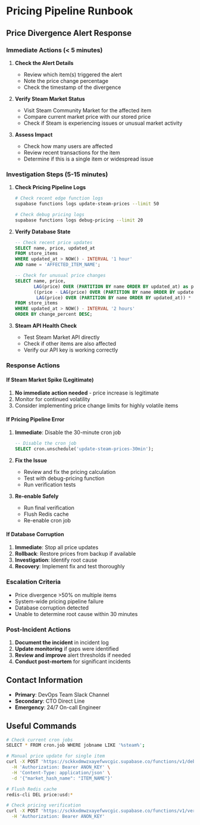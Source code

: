 
# Pricing Pipeline Runbook

## Price Divergence Alert Response

### Immediate Actions (< 5 minutes)
1. **Check the Alert Details**
   - Review which item(s) triggered the alert
   - Note the price change percentage
   - Check the timestamp of the divergence

2. **Verify Steam Market Status**
   - Visit Steam Community Market for the affected item
   - Compare current market price with our stored price
   - Check if Steam is experiencing issues or unusual market activity

3. **Assess Impact**
   - Check how many users are affected
   - Review recent transactions for the item
   - Determine if this is a single item or widespread issue

### Investigation Steps (5-15 minutes)
1. **Check Pricing Pipeline Logs**
   ```bash
   # Check recent edge function logs
   supabase functions logs update-steam-prices --limit 50
   
   # Check debug pricing logs
   supabase functions logs debug-pricing --limit 20
   ```

2. **Verify Database State**
   ```sql
   -- Check recent price updates
   SELECT name, price, updated_at 
   FROM store_items 
   WHERE updated_at > NOW() - INTERVAL '1 hour'
   AND name = 'AFFECTED_ITEM_NAME';
   
   -- Check for unusual price changes
   SELECT name, price, 
          LAG(price) OVER (PARTITION BY name ORDER BY updated_at) as prev_price,
          ((price - LAG(price) OVER (PARTITION BY name ORDER BY updated_at)) / 
           LAG(price) OVER (PARTITION BY name ORDER BY updated_at)) * 100 as change_percent
   FROM store_items 
   WHERE updated_at > NOW() - INTERVAL '2 hours'
   ORDER BY change_percent DESC;
   ```

3. **Steam API Health Check**
   - Test Steam Market API directly
   - Check if other items are also affected
   - Verify our API key is working correctly

### Response Actions

#### If Steam Market Spike (Legitimate)
1. **No immediate action needed** - price increase is legitimate
2. Monitor for continued volatility
3. Consider implementing price change limits for highly volatile items

#### If Pricing Pipeline Error
1. **Immediate**: Disable the 30-minute cron job
   ```sql
   -- Disable the cron job
   SELECT cron.unschedule('update-steam-prices-30min');
   ```

2. **Fix the Issue**
   - Review and fix the pricing calculation
   - Test with debug-pricing function
   - Run verification tests

3. **Re-enable Safely**
   - Run final verification
   - Flush Redis cache
   - Re-enable cron job

#### If Database Corruption
1. **Immediate**: Stop all price updates
2. **Rollback**: Restore prices from backup if available
3. **Investigation**: Identify root cause
4. **Recovery**: Implement fix and test thoroughly

### Escalation Criteria
- Price divergence >50% on multiple items
- System-wide pricing pipeline failure
- Database corruption detected
- Unable to determine root cause within 30 minutes

### Post-Incident Actions
1. **Document the incident** in incident log
2. **Update monitoring** if gaps were identified
3. **Review and improve** alert thresholds if needed
4. **Conduct post-mortem** for significant incidents

## Contact Information
- **Primary**: DevOps Team Slack Channel
- **Secondary**: CTO Direct Line
- **Emergency**: 24/7 On-call Engineer

## Useful Commands
```bash
# Check current cron jobs
SELECT * FROM cron.job WHERE jobname LIKE '%steam%';

# Manual price update for single item
curl -X POST 'https://sckkxdmwzxayefwvcgic.supabase.co/functions/v1/debug-pricing' \
  -H 'Authorization: Bearer ANON_KEY' \
  -H 'Content-Type: application/json' \
  -d '{"market_hash_name": "ITEM_NAME"}'

# Flush Redis cache
redis-cli DEL price:usd:*

# Check pricing verification
curl -X POST 'https://sckkxdmwzxayefwvcgic.supabase.co/functions/v1/verify-pricing-fixes' \
  -H 'Authorization: Bearer ANON_KEY'
```
